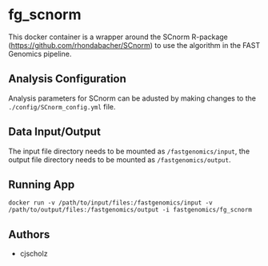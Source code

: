 # fg_scnorm
This docker container is a wrapper around the SCnorm R-package (https://github.com/rhondabacher/SCnorm) to use the algorithm in the FAST Genomics pipeline.

## Analysis Configuration
Analysis parameters for SCnorm can be adusted by making changes to the `./config/SCnorm_config.yml` file.

## Data Input/Output
The input file directory needs to be mounted as `/fastgenomics/input`, the output file directory needs to be mounted as `/fastgenomics/output`.

## Running App
`docker run -v /path/to/input/files:/fastgenomics/input -v /path/to/output/files:/fastgenomics/output -i fastgenomics/fg_scnorm`

## Authors
* cjscholz